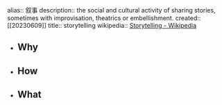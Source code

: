 alias:: 叙事
description:: the social and cultural activity of sharing stories, sometimes with improvisation, theatrics or embellishment.
created:: [[20230609]]
title:: storytelling
wikipedia:: [Storytelling - Wikipedia](https://en.wikipedia.org/wiki/Storytelling)

- ## Why
- ## How
- ## What